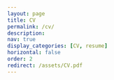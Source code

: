 ```yaml
---
layout: page
title: CV
permalink: /cv/
description: 
nav: true
display_categories: [CV, resume]
horizontal: false
order: 2
redirect: /assets/CV.pdf
---
```

